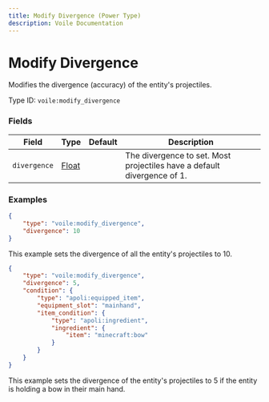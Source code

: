 ```yaml
---
title: Modify Divergence (Power Type)
description: Voile Documentation
---
```


# Modify Divergence

Modifies the divergence (accuracy) of the entity's projectiles.

Type ID: `voile:modify_divergence`

### Fields

Field | Type | Default | Description
------|------|---------|------------
`divergence` | [Float](https://origins.readthedocs.io/en/latest/types/data_types/float/) | | The divergence to set. Most projectiles have a default divergence of 1.

### Examples

```json
{
    "type": "voile:modify_divergence",
    "divergence": 10
}
```

This example sets the divergence of all the entity's projectiles to 10.

```json
{
    "type": "voile:modify_divergence",
    "divergence": 5,
    "condition": {
        "type": "apoli:equipped_item",
        "equipment_slot": "mainhand",
        "item_condition": {
            "type": "apoli:ingredient",
            "ingredient": {
                "item": "minecraft:bow"
            }
        }
    }
}
```

This example sets the divergence of the entity's projectiles to 5 if the entity is holding a bow in their main hand.